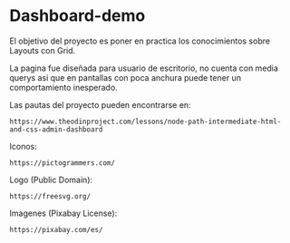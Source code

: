 # Dashboard-demo

El objetivo del proyecto es poner en practica los conocimientos sobre Layouts con Grid.

La pagina fue diseñada para usuario de escritorio, no cuenta con media querys asi que en pantallas con poca anchura puede tener un comportamiento inesperado.

Las pautas del proyecto pueden encontrarse en:

    https://www.theodinproject.com/lessons/node-path-intermediate-html-and-css-admin-dashboard


Iconos:

    https://pictogrammers.com/

Logo (Public Domain):

    https://freesvg.org/

Imagenes (Pixabay License):

    https://pixabay.com/es/
